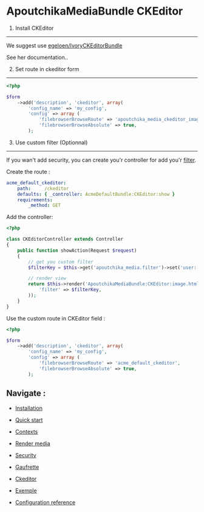 ApoutchikaMediaBundle CKEditor
==============================

1) Install CKEditor
-------------------

We suggest use [egeloen/IvoryCKEditorBundle](https://github.com/egeloen/IvoryCKEditorBundle)

See her documentation..

2) Set route in ckeditor form
------------------------------

```php
<?php

$form
    ->add('description', 'ckeditor', array(
        'config_name' => 'my_config',
        'config' => array (
            'filebrowserBrowseRoute' => 'apoutchika_media_ckeditor_image',
            'filebrowserBrowseAbsolute' => true,
        );
```



3) Use custom filter (Optionnal)
--------------------------------

If you wan't add security, you can create you'r controller for add you'r [filter](security.md).


Create the route :

```yaml
acme_default_ckeditor:
    path:     /ckeditor
    defaults: { _controller: AcmeDefaultBundle:CKEditor:show }
    requirements:
        _method: GET
```


Add the controller:

```php
<?php

class CKEditorController extends Controller
{
    public function showAction(Request $request)
    {
        // get you custom filter
        $filterKey = $this->get('apoutchika_media.filter')->set('user:'.$this->getUser()->getId());

        // render view
        return $this->render('ApoutchikaMediaBundle:CKEditor:image.html.twig', array(
            'filter' => $filterKey,
        ));
    }
}
```

Use the custom route in CKEditor field :

```php
<?php

$form
    ->add('description', 'ckeditor', array(
        'config_name' => 'my_config',
        'config' => array (
            'filebrowserBrowseRoute' => 'acme_default_ckeditor',
            'filebrowserBrowseAbsolute' => true,
        );
```

Navigate :
----------

* [Installation](install.md)
* [Quick start](quickstart.md)
* [Contexts](contexts.md)
* [Render media](rendermedia.md)
* [Security](security.md)
* [Gaufrette](gaufrette.md)
* [Ckeditor](ckeditor.md)

* [Exemple](exemple.md)
* [Configuration reference](configuration_reference.md)
